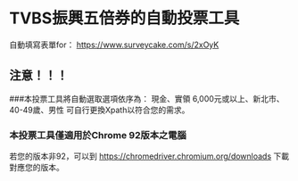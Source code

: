 # TVBS振興五倍券的自動投票工具
自動填寫表單for： https://www.surveycake.com/s/2xOyK

## 注意！！！
###本投票工具將自動選取選項依序為：
現金、實領 6,000元或以上、新北市、40-49歲、男性
可自行更換Xpath以符合您的需求。

### 本投票工具僅適用於Chrome 92版本之電腦
若您的版本非92，可以到 https://chromedriver.chromium.org/downloads 下載對應您的版本。
